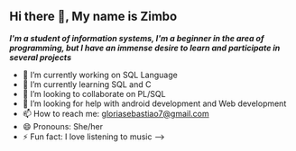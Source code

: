 
## Hi there 👋, My name is Zimbo

__*I'm a student of information systems, I'm a beginner in 
the area of programming, but I have an immense desire to 
learn and participate in several projects*__

- 🔭 I’m currently working on SQL Language
- 🌱 I’m currently learning SQL and C
- 👯 I’m looking to collaborate on PL/SQL
- 🤔 I’m looking for help with android development and Web development
- 📫 How to reach me: gloriasebastiao7@gmail.com 
- 😄 Pronouns: She/her
- ⚡ Fun fact: I love listening to music
-->

